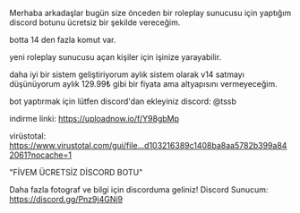 Merhaba arkadaşlar bugün size önceden bir roleplay sunucusu için yaptığım discord botunu ücretsiz bir şekilde vereceğim.

botta 14 den fazla komut var.

yeni roleplay sunucusu açan kişiler için işinize yarayabilir.

daha iyi bir sistem geliştiriyorum aylık sistem olarak v14 satmayı düşünüyorum aylık 129.99₺ gibi bir fiyata ama altyapısını vermeyeceğim.

bot yaptırmak için lütfen discord'dan ekleyiniz discord: @tssb

indirme linki: https://uploadnow.io/f/Y98gbMp

virüstotal: https://www.virustotal.com/gui/file...d103216389c1408ba8aa5782b399a842061?nocache=1

"FİVEM ÜCRETSİZ DİSCORD BOTU"​

Daha fazla fotograf ve bilgi için discorduma geliniz!​
Discord Sunucum: https://discord.gg/Pnz9j4GNj9
